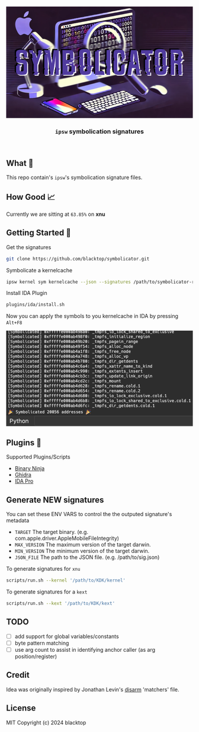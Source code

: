 <p align="center">
  <a href="https://github.com/blacktop/symbolicator"><img alt="Symbolicator Logo" src="https://github.com/blacktop/symbolicator/blob/main/docs/logo.png?raw=true" height="300" /></a>
  <!-- <h1 align="center">symbolicator</h1> -->
  <h3><p align="center"><code>ipsw</code> symbolication signatures</p></h3>
  <!-- <p align="center">
    <a href="https://github.com/blacktop/symbolicator/releases/latest" alt="Downloads">
          <img src="https://img.shields.io/github/downloads/blacktop/symbolicator/total.svg" /></a>
    <a href="https://github.com/blacktop/symbolicator/releases" alt="GitHub Release">
          <img src="https://img.shields.io/github/release/blacktop/symbolicator.svg" /></a>
    <a href="http://doge.mit-license.org" alt="LICENSE">
          <img src="https://img.shields.io/:license-mit-blue.svg" /></a>
</p> -->
<br>

## What 🤔

This repo contain's `ipsw`'s symbolication signature files.

## How Good 📈

Currently we are sitting at `63.85%` on **xnu** 

## Getting Started 🚀

Get the signatures

```bash
git clone https://github.com/blacktop/symbolicator.git
```

Symbolicate a kernelcache

```bash
ipsw kernel sym kernelcache --json --signatures /path/to/symbolicator-repo/kernel
```

Install IDA Plugin

```bash
plugins/ida/install.sh
```

Now you can apply the symbols to you kernelcache in IDA by pressing `Alt+F8`

![ida-pluging](plugins/ida/docs/ida.png)

## Plugins 🔌

Supported Plugins/Scripts

- [Binary Ninja](plugins/binja)
- [Ghidra](plugins/ghidra)
- [IDA Pro](plugins/ida)

## Generate NEW signatures

You can set these ENV VARS to control the the outputed signature's metadata

- `TARGET` The target binary. (e.g. com.apple.driver.AppleMobileFileIntegrity)
- `MAX_VERSION` The maximum version of the target darwin.
- `MIN_VERSION` The minimum version of the target darwin.
- `JSON_FILE` The path to the JSON file. (e.g. /path/to/sig.json)

To generate signatures for `xnu`

```bash
scripts/run.sh --kernel '/path/to/KDK/kernel'
```

To generate signatures for a `kext`

```bash
scripts/run.sh --kext '/path/to/KDK/kext'
```

## TODO

- [ ] add support for global variables/constants
- [ ] byte pattern matching
- [ ] use arg count to assist in identifying anchor caller (as arg position/register)

## Credit

Idea was originally inspired by Jonathan Levin's [disarm](https://newosxbook.com/tools/disarm.html) 'matchers' file.

## License

MIT Copyright (c) 2024 blacktop